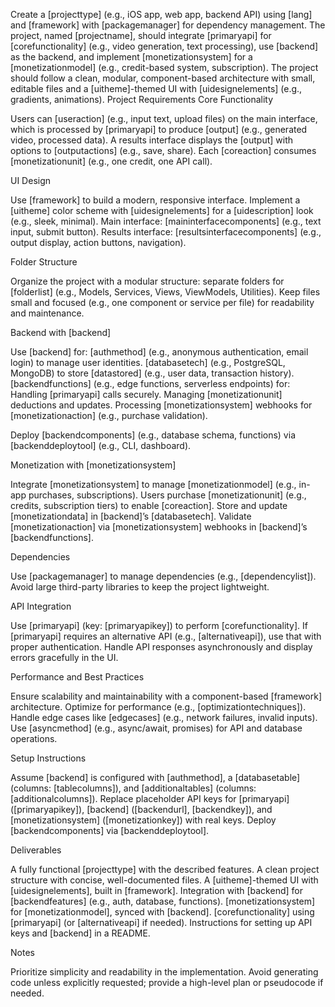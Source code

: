 Create a [projecttype] (e.g., iOS app, web app, backend API) using [lang] and [framework] with [packagemanager] for dependency management. The project, named [projectname], should integrate [primaryapi] for [corefunctionality] (e.g., video generation, text processing), use [backend] as the backend, and implement [monetizationsystem] for a [monetizationmodel] (e.g., credit-based system, subscription). The project should follow a clean, modular, component-based architecture with small, editable files and a [uitheme]-themed UI with [uidesignelements] (e.g., gradients, animations).
Project Requirements
Core Functionality

Users can [useraction] (e.g., input text, upload files) on the main interface, which is processed by [primaryapi] to produce [output] (e.g., generated video, processed data).
A results interface displays the [output] with options to [outputactions] (e.g., save, share).
Each [coreaction] consumes [monetizationunit] (e.g., one credit, one API call).

UI Design

Use [framework] to build a modern, responsive interface.
Implement a [uitheme] color scheme with [uidesignelements] for a [uidescription] look (e.g., sleek, minimal).
Main interface: [maininterfacecomponents] (e.g., text input, submit button).
Results interface: [resultsinterfacecomponents] (e.g., output display, action buttons, navigation).

Folder Structure

Organize the project with a modular structure: separate folders for [folderlist] (e.g., Models, Services, Views, ViewModels, Utilities).
Keep files small and focused (e.g., one component or service per file) for readability and maintenance.

Backend with [backend]

Use [backend] for:
[authmethod] (e.g., anonymous authentication, email login) to manage user identities.
[databasetech] (e.g., PostgreSQL, MongoDB) to store [datastored] (e.g., user data, transaction history).
[backendfunctions] (e.g., edge functions, serverless endpoints) for:
Handling [primaryapi] calls securely.
Managing [monetizationunit] deductions and updates.
Processing [monetizationsystem] webhooks for [monetizationaction] (e.g., purchase validation).




Deploy [backendcomponents] (e.g., database schema, functions) via [backenddeploytool] (e.g., CLI, dashboard).

Monetization with [monetizationsystem]

Integrate [monetizationsystem] to manage [monetizationmodel] (e.g., in-app purchases, subscriptions).
Users purchase [monetizationunit] (e.g., credits, subscription tiers) to enable [coreaction].
Store and update [monetizationdata] in [backend]’s [databasetech].
Validate [monetizationaction] via [monetizationsystem] webhooks in [backend]’s [backendfunctions].

Dependencies

Use [packagemanager] to manage dependencies (e.g., [dependencylist]).
Avoid large third-party libraries to keep the project lightweight.

API Integration

Use [primaryapi] (key: [primaryapikey]) to perform [corefunctionality].
If [primaryapi] requires an alternative API (e.g., [alternativeapi]), use that with proper authentication.
Handle API responses asynchronously and display errors gracefully in the UI.

Performance and Best Practices

Ensure scalability and maintainability with a component-based [framework] architecture.
Optimize for performance (e.g., [optimizationtechniques]).
Handle edge cases like [edgecases] (e.g., network failures, invalid inputs).
Use [asyncmethod] (e.g., async/await, promises) for API and database operations.

Setup Instructions

Assume [backend] is configured with [authmethod], a [databasetable] (columns: [tablecolumns]), and [additionaltables] (columns: [additionalcolumns]).
Replace placeholder API keys for [primaryapi] ([primaryapikey]), [backend] ([backendurl], [backendkey]), and [monetizationsystem] ([monetizationkey]) with real keys.
Deploy [backendcomponents] via [backenddeploytool].

Deliverables

A fully functional [projecttype] with the described features.
A clean project structure with concise, well-documented files.
A [uitheme]-themed UI with [uidesignelements], built in [framework].
Integration with [backend] for [backendfeatures] (e.g., auth, database, functions).
[monetizationsystem] for [monetizationmodel], synced with [backend].
[corefunctionality] using [primaryapi] (or [alternativeapi] if needed).
Instructions for setting up API keys and [backend] in a README.

Notes

Prioritize simplicity and readability in the implementation.
Avoid generating code unless explicitly requested; provide a high-level plan or pseudocode if needed.
